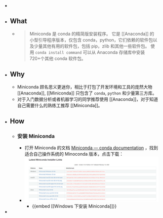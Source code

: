 -
- ## What
	- > Miniconda 是 conda 的精简版安装程序。 它是 [[Anaconda]] 的小型引导程序版本，仅包含 conda，python，它们依赖的软件包以及少量其他有用的软件包，包括 pip，zlib 和其他一些软件包。 使用 `conda install command` 可以从 Anaconda 存储库中安装720+个其他 conda 软件包。
- ## Why
	- Miniconda 顾名思义更迷你，相比于打包了开发环境和工具的庞然大物 [[Anaconda]], [[Miniconda]] 只包含了 `conda`, `python` 和少量第三方库。
	- 对于入门数据分析或者机器学习的同学推荐使用 [[Anaconda]]，对于知道自己需要什么的熟练工推荐 [[Miniconda]]。
- ## How
	- ### 安装 Miniconda
		- 打开 Miniconda 的文档 [Miniconda — conda documentation](https://docs.conda.io/en/latest/miniconda.html) ，找到适合自己操作系统的 Minoconda 版本，点击下载：
		- ![下载 Miniconda](../assets/image_1670416957164_0.png)
			- {{embed [[Windows 下安装 Miniconda]]}}
-